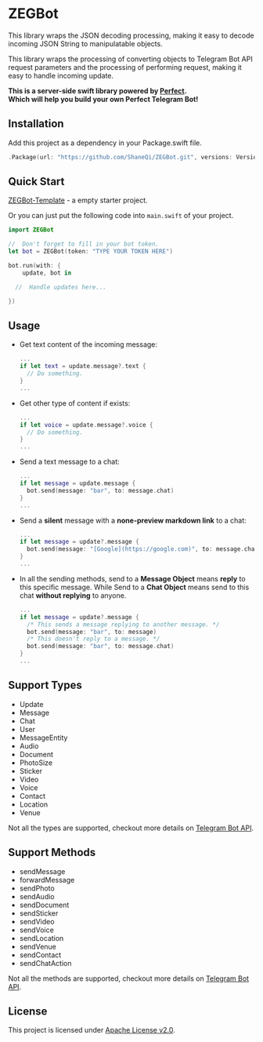 # ZEGBot

This library wraps the JSON decoding processing, making it easy to decode incoming JSON String to manipulatable objects.

This library wraps the processing of converting objects to Telegram Bot API request parameters and the processing of performing request, making it easy to handle incoming update.

**This is a server-side swift library powered by [Perfect](https://github.com/PerfectlySoft/Perfect).  
Which will help you build your own Perfect Telegram Bot!**

## Installation

Add this project as a dependency in your Package.swift file.

```swift
.Package(url: "https://github.com/ShaneQi/ZEGBot.git", versions: Version(0,0,0)..<Version(10,0,0))
```
## Quick Start

[ZEGBot-Template](https://github.com/ShaneQi/ZEGBot-Template) - a empty starter project. 

Or you can just put the following code into `main.swift` of your project.

```swift
import ZEGBot

//  Don't forget to fill in your bot token.
let bot = ZEGBot(token: "TYPE YOUR TOKEN HERE")

bot.run(with: {
	update, bot in

  //  Handle updates here...

})
```

## Usage

- Get text content of the incoming message:
  ```swift
  ...
  if let text = update.message?.text {
    // Do something.
  }
  ...
  ```

- Get other type of content if exists:
  ```swift
  ...
  if let voice = update.message?.voice {
    // Do something.
  }
  ...
  ```

- Send a text message to a chat:
  ```swift
  ...
  if let message = update.message {
    bot.send(message: "bar", to: message.chat)
  }
  ...
  ```

- Send a **silent** message with a **none-preview markdown link** to a chat:
  ```swift
  ...
  if let message = update?.message {
    bot.send(message: "[Google](https://google.com)", to: message.chat, parseMode: .MARKDOWN, disableWebPagePreview: true, disableNotification: true)
  }
  ...
  ```

- In all the sending methods, send to a **Message Object** means **reply** to this specific message. While Send to a **Chat Object** means send to this chat **without replying** to anyone.
  ```swift
  ...
  if let message = update?.message {
    /* This sends a message replying to another message. */
    bot.send(message: "bar", to: message)
    /* This doesn't reply to a message. */
    bot.send(message: "bar", to: message.chat)
  }
  ...
  ```

## Support Types

- Update
- Message
- Chat
- User
- MessageEntity
- Audio
- Document
- PhotoSize
- Sticker
- Video
- Voice
- Contact
- Location
- Venue

Not all the types are supported, checkout more details on [Telegram Bot API](https://core.telegram.org/bots/api#available-types).

## Support Methods

- sendMessage
- forwardMessage
- sendPhoto
- sendAudio
- sendDocument
- sendSticker
- sendVideo
- sendVoice
- sendLocation
- sendVenue
- sendContact
- sendChatAction

Not all the methods are supported, checkout more details on [Telegram Bot API](https://core.telegram.org/bots/api#available-methods).

## License
This project is licensed under [Apache License v2.0](http://www.apache.org/licenses/LICENSE-2.0).

